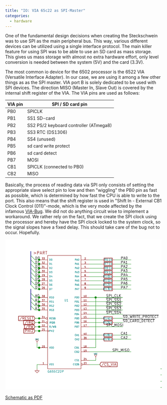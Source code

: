 ```yaml
---
title: "IO: VIA 65c22 as SPI-Master"
categories:
  - hardware
---
```


One of the fundamental design decisions when creating the Steckschwein was to use SPI as the main peripheral bus. This way, various different devices can be utilized using a single interface protocol. The main killer feature for using SPI was to be able to use an SD card as mass storage. This gives us mass storage with almost no extra hardware effort, only level conversion is needed between the system (5V) and the card (3.3V).

The most common io device for the 6502 processor is the 6522 VIA (Versatile Interface Adapter). In our case, we are using it among a few other things as as the SPI master. VIA port B is solely dedicated to be used with SPI devices. The direction MISO (Master In, Slave Out) is covered by the internal shift register of the VIA. The VIA pins are used as follows:

|VIA pin |SPI / SD card pin|
|---|---|
|PB0|SPICLK|
|PB1|SS1 SD-card|
|PB2|SS2 PS/2 keyboard controller (ATmega8)|
|PB3|SS3 RTC (DS1306)|
|PB4|SS4 (unused)|
|PB5|sd card write protect|
|PB6|sd card detect|
|PB7|MOSI|
|CB1|SPICLK (connected to PB0)|
|CB2|MISO|

Basically, the process of reading data via SPI only consists of setting the appropriate slave select pin to low and then "wiggling" the PB0 pin as fast as possible, which is determined by how fast the CPU is able to write to the port. This also means that the shift register is used in "Shift In - External CB1 Clock Control (011)"-mode, which is the very mode affected by the infamous [VIA-Bug](http://forum.6502.org/viewtopic.php?t=342#p2310). We did not do anything circuit wise to implement a workaround. We rather rely on the fact, that we create the SPI clock using the processor and hereby have the SPI clock locked to the system clock, so the signal slopes have a fixed delay. This should take care of the bug not to occur. Hopefully.

![io_via](images/io_via.png)

[Schematic as PDF](https://steckschwein.files.wordpress.com/2018/03/io.pdf "io")
